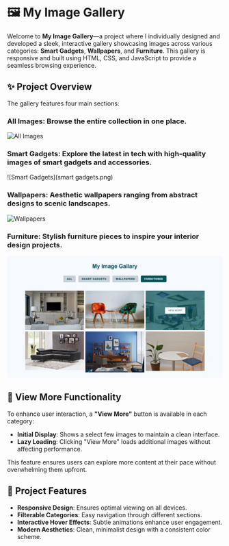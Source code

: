 # 🖼️ My Image Gallery

Welcome to **My Image Gallery**—a project where I individually designed and developed a sleek, interactive gallery showcasing images across various categories: **Smart Gadgets**, **Wallpapers**, and **Furniture**. This gallery is responsive and built using HTML, CSS, and JavaScript to provide a seamless browsing experience.

## ✨ Project Overview

The gallery features four main sections:

### **All Images**: Browse the entire collection in one place.

![All Images](All.png)

### **Smart Gadgets**: Explore the latest in tech with high-quality images of smart gadgets and accessories.

![Smart Gadgets](smart gadgets.png)

### **Wallpapers**: Aesthetic wallpapers ranging from abstract designs to scenic landscapes.

![Wallpapers](wallpapers.png)

### **Furniture**: Stylish furniture pieces to inspire your interior design projects.

![Furniture](furnitures.png)

## 📂 View More Functionality

To enhance user interaction, a **"View More"** button is available in each category:

- **Initial Display**: Shows a select few images to maintain a clean interface.
- **Lazy Loading**: Clicking "View More" loads additional images without affecting performance.

This feature ensures users can explore more content at their pace without overwhelming them upfront.

## 🚀 Project Features

- **Responsive Design**: Ensures optimal viewing on all devices.
- **Filterable Categories**: Easy navigation through different sections.
- **Interactive Hover Effects**: Subtle animations enhance user engagement.
- **Modern Aesthetics**: Clean, minimalist design with a consistent color scheme.
